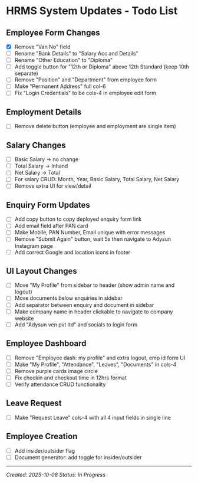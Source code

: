 # HRMS System Updates - Todo List

## Employee Form Changes
- [x] Remove "Van No" field
- [ ] Rename "Bank Details" to "Salary Acc and Details"
- [ ] Rename "Other Education" to "Diploma"
- [ ] Add toggle button for "12th or Diploma" above 12th Standard (keep 10th separate)
- [ ] Remove "Position" and "Department" from employee form
- [ ] Make "Permanent Address" full col-6
- [ ] Fix "Login Credentials" to be cols-4 in employee edit form

## Employment Details
- [ ] Remove delete button (employee and employment are single item)

## Salary Changes
- [ ] Basic Salary → no change
- [ ] Total Salary → Inhand
- [ ] Net Salary → Total
- [ ] For salary CRUD: Month, Year, Basic Salary, Total Salary, Net Salary
- [ ] Remove extra UI for view/detail

## Enquiry Form Updates
- [ ] Add copy button to copy deployed enquiry form link
- [ ] Add email field after PAN card
- [ ] Make Mobile, PAN Number, Email unique with error messages
- [ ] Remove "Submit Again" button, wait 5s then navigate to Adysun Instagram page
- [ ] Add correct Google and location icons in footer

## UI Layout Changes
- [ ] Move "My Profile" from sidebar to header (show admin name and logout)
- [ ] Move documents below enquiries in sidebar
- [ ] Add separator between enquiry and document in sidebar
- [ ] Make company name in header clickable to navigate to company website
- [ ] Add "Adysun ven pvt ltd" and socials to login form

## Employee Dashboard
- [ ] Remove "Employee dash: my profile" and extra logout, emp id form UI
- [ ] Make "My Profile", "Attendance", "Leaves", "Documents" in cols-4
- [ ] Remove purple cards image circle
- [ ] Fix checkin and checkout time in 12hrs format
- [ ] Verify attendance CRUD functionality

## Leave Request
- [ ] Make "Request Leave" cols-4 with all 4 input fields in single line

## Employee Creation
- [ ] Add insider/outsider flag
- [ ] Document generator: add toggle for insider/outsider

---
*Created: 2025-10-08*
*Status: In Progress*
